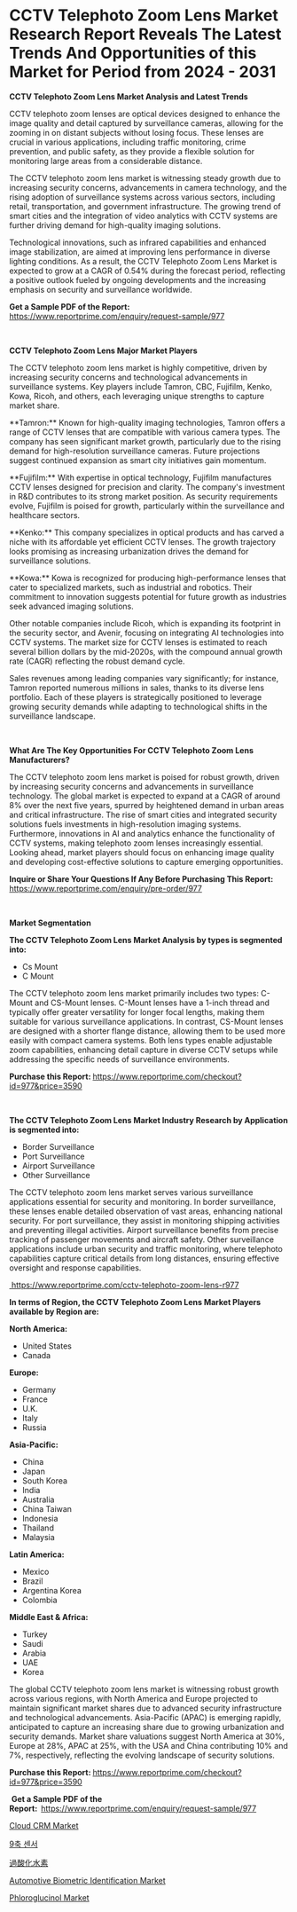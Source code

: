 <p><h1>CCTV Telephoto Zoom Lens Market Research Report Reveals The Latest Trends And Opportunities of this Market for Period from 2024 - 2031</h1></p><p><strong>CCTV Telephoto Zoom Lens Market Analysis and Latest Trends</strong></p>
<p><p>CCTV telephoto zoom lenses are optical devices designed to enhance the image quality and detail captured by surveillance cameras, allowing for the zooming in on distant subjects without losing focus. These lenses are crucial in various applications, including traffic monitoring, crime prevention, and public safety, as they provide a flexible solution for monitoring large areas from a considerable distance. </p><p>The CCTV telephoto zoom lens market is witnessing steady growth due to increasing security concerns, advancements in camera technology, and the rising adoption of surveillance systems across various sectors, including retail, transportation, and government infrastructure. The growing trend of smart cities and the integration of video analytics with CCTV systems are further driving demand for high-quality imaging solutions. </p><p>Technological innovations, such as infrared capabilities and enhanced image stabilization, are aimed at improving lens performance in diverse lighting conditions. As a result, the CCTV Telephoto Zoom Lens Market is expected to grow at a CAGR of 0.54% during the forecast period, reflecting a positive outlook fueled by ongoing developments and the increasing emphasis on security and surveillance worldwide.</p></p>
<p><strong>Get a Sample PDF of the Report:&nbsp;</strong> <a href="https://www.reportprime.com/enquiry/request-sample/977">https://www.reportprime.com/enquiry/request-sample/977</a></p>
<p>&nbsp;</p>
<p><strong>CCTV Telephoto Zoom Lens Major Market Players</strong></p>
<p><p>The CCTV telephoto zoom lens market is highly competitive, driven by increasing security concerns and technological advancements in surveillance systems. Key players include Tamron, CBC, Fujifilm, Kenko, Kowa, Ricoh, and others, each leveraging unique strengths to capture market share.</p><p>**Tamron:** Known for high-quality imaging technologies, Tamron offers a range of CCTV lenses that are compatible with various camera types. The company has seen significant market growth, particularly due to the rising demand for high-resolution surveillance cameras. Future projections suggest continued expansion as smart city initiatives gain momentum.</p><p>**Fujifilm:** With expertise in optical technology, Fujifilm manufactures CCTV lenses designed for precision and clarity. The company's investment in R&D contributes to its strong market position. As security requirements evolve, Fujifilm is poised for growth, particularly within the surveillance and healthcare sectors.</p><p>**Kenko:** This company specializes in optical products and has carved a niche with its affordable yet efficient CCTV lenses. The growth trajectory looks promising as increasing urbanization drives the demand for surveillance solutions.</p><p>**Kowa:** Kowa is recognized for producing high-performance lenses that cater to specialized markets, such as industrial and robotics. Their commitment to innovation suggests potential for future growth as industries seek advanced imaging solutions.</p><p>Other notable companies include Ricoh, which is expanding its footprint in the security sector, and Avenir, focusing on integrating AI technologies into CCTV systems. The market size for CCTV lenses is estimated to reach several billion dollars by the mid-2020s, with the compound annual growth rate (CAGR) reflecting the robust demand cycle.</p><p>Sales revenues among leading companies vary significantly; for instance, Tamron reported numerous millions in sales, thanks to its diverse lens portfolio. Each of these players is strategically positioned to leverage growing security demands while adapting to technological shifts in the surveillance landscape.</p></p>
<p>&nbsp;</p>
<p><strong>What Are The Key Opportunities For CCTV Telephoto Zoom Lens Manufacturers?</strong></p>
<p><p>The CCTV telephoto zoom lens market is poised for robust growth, driven by increasing security concerns and advancements in surveillance technology. The global market is expected to expand at a CAGR of around 8% over the next five years, spurred by heightened demand in urban areas and critical infrastructure. The rise of smart cities and integrated security solutions fuels investments in high-resolution imaging systems. Furthermore, innovations in AI and analytics enhance the functionality of CCTV systems, making telephoto zoom lenses increasingly essential. Looking ahead, market players should focus on enhancing image quality and developing cost-effective solutions to capture emerging opportunities.</p></p>
<p><strong>Inquire or Share Your Questions If Any Before Purchasing This Report:</strong> <a href="https://www.reportprime.com/enquiry/pre-order/977">https://www.reportprime.com/enquiry/pre-order/977</a></p>
<p>&nbsp;</p>
<p><strong>Market Segmentation</strong></p>
<p><strong>The CCTV Telephoto Zoom Lens Market Analysis by types is segmented into:</strong></p>
<p><ul><li>Cs Mount</li><li>C Mount</li></ul></p>
<p><p>The CCTV telephoto zoom lens market primarily includes two types: C-Mount and CS-Mount lenses. C-Mount lenses have a 1-inch thread and typically offer greater versatility for longer focal lengths, making them suitable for various surveillance applications. In contrast, CS-Mount lenses are designed with a shorter flange distance, allowing them to be used more easily with compact camera systems. Both lens types enable adjustable zoom capabilities, enhancing detail capture in diverse CCTV setups while addressing the specific needs of surveillance environments.</p></p>
<p><strong>Purchase this Report:&nbsp;</strong><a href="https://www.reportprime.com/checkout?id=977&price=3590">https://www.reportprime.com/checkout?id=977&price=3590</a></p>
<p>&nbsp;</p>
<p><strong>The CCTV Telephoto Zoom Lens Market Industry Research by Application is segmented into:</strong></p>
<p><ul><li>Border Surveillance</li><li>Port Surveillance</li><li>Airport Surveillance</li><li>Other Surveillance</li></ul></p>
<p><p>The CCTV telephoto zoom lens market serves various surveillance applications essential for security and monitoring. In border surveillance, these lenses enable detailed observation of vast areas, enhancing national security. For port surveillance, they assist in monitoring shipping activities and preventing illegal activities. Airport surveillance benefits from precise tracking of passenger movements and aircraft safety. Other surveillance applications include urban security and traffic monitoring, where telephoto capabilities capture critical details from long distances, ensuring effective oversight and response capabilities.</p></p>
<p><a href="https://www.reportprime.com/cctv-telephoto-zoom-lens-r977">&nbsp;https://www.reportprime.com/cctv-telephoto-zoom-lens-r977</a></p>
<p><strong>In terms of Region, the CCTV Telephoto Zoom Lens Market Players available by Region are:</strong></p>
<p>
    <p> <strong> North America: </strong>
        <ul>
            <li>United States</li>
            <li>Canada</li>
        </ul>
        </p> 
    <p> <strong> Europe: </strong>
        <ul>
            <li>Germany</li>
            <li>France</li>
            <li>U.K.</li>
            <li>Italy</li>
            <li>Russia</li>
        </ul>
        </p> 
    <p> <strong> Asia-Pacific: </strong>
        <ul>
            <li>China</li>
            <li>Japan</li>
            <li>South Korea</li>
            <li>India</li>
            <li>Australia</li>
            <li>China Taiwan</li>
            <li>Indonesia</li>
            <li>Thailand</li>
            <li>Malaysia</li>
        </ul>
        </p> 
    <p> <strong> Latin America: </strong>
        <ul>
            <li>Mexico</li>
            <li>Brazil</li>
            <li>Argentina Korea</li>
            <li>Colombia</li>
        </ul>
        </p> 
    <p> <strong> Middle East & Africa: </strong>
        <ul>
            <li>Turkey</li>
            <li>Saudi</li>
            <li>Arabia</li>
            <li>UAE</li>
            <li>Korea</li>
        </ul>
    </p>
    </p>
<p><p>The global CCTV telephoto zoom lens market is witnessing robust growth across various regions, with North America and Europe projected to maintain significant market shares due to advanced security infrastructure and technological advancements. Asia-Pacific (APAC) is emerging rapidly, anticipated to capture an increasing share due to growing urbanization and security demands. Market share valuations suggest North America at 30%, Europe at 28%, APAC at 25%, with the USA and China contributing 10% and 7%, respectively, reflecting the evolving landscape of security solutions.</p></p>
<p><strong>Purchase this Report: </strong><a href="https://www.reportprime.com/checkout?id=977&price=3590">https://www.reportprime.com/checkout?id=977&price=3590</a></p>
<p>&nbsp;<strong>Get a Sample PDF of the Report:&nbsp;&nbsp;</strong><a href="https://www.reportprime.com/enquiry/request-sample/977">https://www.reportprime.com/enquiry/request-sample/977</a></p>
<p><strong></strong></p>
<p><p><a href="https://medium.com/@dixiegrimes/market-insights-global-cloud-crm-market-forecast-and-innovation-trends-2024-2031-6a991d71cc62?postPublishedType=initial">Cloud CRM Market</a></p><p><a href="https://medium.com/@jennaduke56/%EA%B8%80%EB%A1%9C%EB%B2%8C-%EC%8B%9C%EC%9E%A5-%EB%8F%99%ED%96%A5-2024%EB%85%84%EB%B6%80%ED%84%B0-2031%EB%85%84%EA%B9%8C%EC%A7%80%EC%9D%98-9%EC%B6%95-%EC%84%BC%EC%84%9C-%EC%8B%9C%EC%9E%A5-%EC%A0%84%EB%A7%9D-%EB%B0%8F-%EC%84%B1%EC%9E%A5-%EB%B6%84%EC%84%9D-16d867069bbc">9축 센서</a></p><p><a href="https://medium.com/@henriettemills1/%E9%81%8E%E9%85%B8%E5%8C%96%E6%B0%B4%E7%B4%A0%E5%B8%82%E5%A0%B4-%E3%82%B0%E3%83%AD%E3%83%BC%E3%83%90%E3%83%AB%E3%81%8A%E3%82%88%E3%81%B3%E5%9C%B0%E5%9F%9F%E5%88%A5%E5%88%86%E6%9E%90-%E5%9C%B0%E5%9F%9F-%E5%9B%BD%E3%83%AC%E3%83%99%E3%83%AB%E5%88%86%E6%9E%90-%E3%81%8A%E3%82%88%E3%81%B3%E7%AB%B6%E4%BA%89%E7%92%B0%E5%A2%83%E3%81%AB%E7%84%A6%E7%82%B9%E3%82%92%E5%BD%93%E3%81%A6%E3%82%8B-6027f031eaa4">過酸化水素</a></p><p><a href="https://issuu.com/reportprime-2/docs/automotive-biometric-identification_136bf19e2d9929">Automotive Biometric Identification Market</a></p><p><a href="https://www.linkedin.com/pulse/global-phloroglucinol-market-size-trends-analysis-regional-lbzcf?trackingId=QYeUdMnURDuNC9nsALZdSQ%3D%3D">Phloroglucinol Market</a></p></p>